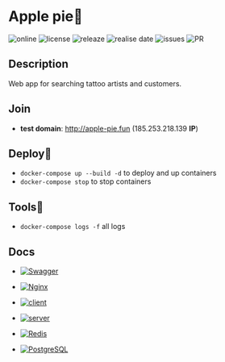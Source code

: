 # Apple pie🥧

![online](https://img.shields.io/website?url=http://apple-pie.fun) ![license](https://img.shields.io/github/license/bringmetheaugust/Apple_pie) ![releaze](https://img.shields.io/github/v/release/bringmetheaugust/Apple_pie) ![realise date](https://img.shields.io/github/release-date/bringmetheaugust/Apple_pie) ![issues](https://img.shields.io/github/issues-raw/bringmetheaugust/Apple_pie) ![PR](https://img.shields.io/github/issues-pr-raw/bringmetheaugust/Apple_pie)

## Description

Web app for searching tattoo artists and customers.

## Join

 * **test domain**: http://apple-pie.fun (185.253.218.139 **IP**)

## Deploy🐳

  - `docker-compose up --build -d` to deploy and up containers
  - `docker-compose stop` to stop containers

## Tools🐳

  - `docker-compose logs -f` all logs

## Docs

 - [![Swagger](https://img.shields.io/badge/-SwaggerAPI-000?&logo=swagger)](http://apple-pie.fun/docs)

 - [![Nginx](https://img.shields.io/badge/-Nginx-000?&logo=nginx)](./nginx/README.md)

 - [![client](https://img.shields.io/badge/-client-000?&logo=angular)](./client/README.md)

 - [![server](https://img.shields.io/badge/-server-000?&logo=Node.js)](./server/README.md)

 - [![Redis](https://img.shields.io/badge/-Redis-000?&logo=redis)](./redis/README.md) 

 - [![PostgreSQL](https://img.shields.io/badge/-PostreSQL-000?&logo=postgresql)](./postgres/README.md)

